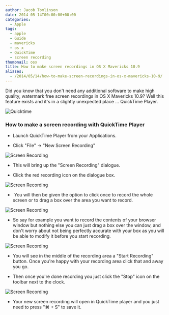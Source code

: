 ```yaml
---
author: Jacob Tomlinson
date: 2014-05-14T00:00:00+00:00
categories:
  - Apple
tags:
  - apple
  - Guide
  - mavericks
  - os x
  - QuickTime
  - screen recording
thumbnail: osx
title: How to make screen recordings in OS X Mavericks 10.9
aliases:
  - /2014/05/14/how-to-make-screen-recordings-in-os-x-mavericks-10-9/
---
```



Did you know that you don't need any additional software to make high quality, watermark free screen recordings in OS X Mavericks 10.9? Well this feature exists and it's in a slightly unexpected place &#8230; QuickTime Player.

![Quicktime](http://i.imgur.com/2ssWcvx.png)

### How to make a screen recording with QuickTime Player

*   Launch QuickTime Player from your Applications.

*   Click "File" -> "New Screen Recording"

![Screen Recording](http://i.imgur.com/AgJusib.png)

*   This will bring up the "Screen Recording" dialogue.

*   Click the red recording icon on the dialogue box.

![Screen Recording](http://i.imgur.com/dRL5kb5.png)

*    You will then be given the option to click once to record the whole screen or to drag a box over the area you want to record.

![Screen Recording](http://i.imgur.com/HuwO5Ws.png)

*   So say for example you want to record the contents of your browser window but nothing else you can just drag a box over the window, and don't worry about not being perfectly accurate with your box as you will be able to modify it before you start recording.

![Screen Recording](http://i.imgur.com/gM7rjVL.png)

*   You will see in the middle of the recording area a "Start Recording" button. Once you're happy with your recording area click that and away you go.

*   Then once you're done recording you just click the "Stop" icon on the toolbar next to the clock.

![Screen Recording](http://i.imgur.com/uys0LDD.png)

*   Your new screen recording will open in QuickTime player and you just need to press "&#8984; + S" to save it.
